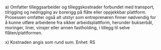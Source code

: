 a) Omfatter tilleggsarbeider og tilleggskostnader forbundet med transport, tilrigging og nedrigging av borerigg på flåte eller oppjekkbar plattform. Prosessen omfatter også alt utstyr som entreprenøren finner nødvendig for å kunne utføre arbeidene fra sikker arbeidsplattform, herunder bukserbåt, moringer, liner, vinsjer eller annen fastholding, i tillegg til selve flåten/plattformen.

x) Kostnaden angis som rund sum. Enhet: RS

